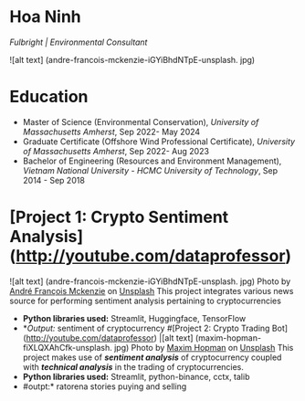# Hoa Ninh
*Fulbright | Environmental Consultant*

![alt text] (andre-francois-mckenzie-iGYiBhdNTpE-unsplash. jpg)



# Education
* Master of Science (Environmental Conservation), *University of Massachusetts Amherst*, Sep 2022- May 2024
* Graduate Certificate (Offshore Wind Professional Certificate), *University of Massachusetts Amherst*, Sep 2022- Aug 2023
* Bachelor of Engineering (Resources and Environment Management), *Vietnam National University - HCMC University of Technology*, Sep 2014 - Sep 2018


# [Project 1: Crypto Sentiment Analysis] (http://youtube.com/dataprofessor)
![alt text] (andre-francois-mckenzie-iGYiBhdNTpE-unsplash. jpg)
Photo by <a href="https://unsplash.com/@silverhousehd?utm_source=unsplash&utm medium=referral&utm_content=creditCopyText">André François Mckenzie</a> on <a href="https://unsplash.com/s/photos/cryptocurrency?
utm_source=unsplash&utm_medium=referral&utm_content=creditCopyText">Unsplash</a>
This project integrates various news source for performing sentiment analysis pertaining to cryptocurrencies
* **Python libraries used:** Streamlit, Huggingface, TensorFlow
* **Output:* sentiment of cryptocurrency
#[Project 2: Crypto Trading Bot] (http://youtube.com/dataprofessor)
|[alt text] (maxim-hopman-fiXLQXAhCfk-unsplash. jpg)
Photo by <a href="https://unsplash.com/@nampoh?utm_source=unsplash&utm_medium=referral&utm_content=creditCopyText">Maxim Hopman</a> on <a href="https://unsplash.com/s/photos/cryptocurrency-trading?
utm source=unsplash&utm medium=referral&utm content=creditCopyText">Unsplash</a>
This project makes use of ***sentiment analysis*** of cryptocurrency coupled with ***technical analysis*** in the trading of cryptocurrencies.
* **Python libraries used:** Streamlit, python-binance, cctx, talib
* #outpt:* ratorena stories puying and selling
